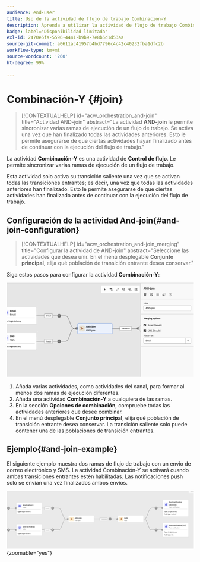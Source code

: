 ```yaml
---
audience: end-user
title: Uso de la actividad de flujo de trabajo Combinación-Y
description: Aprenda a utilizar la actividad de flujo de trabajo Combinación-Y
badge: label="Disponibilidad limitada"
exl-id: 2470e5fa-5596-4441-b9b9-7e8b5d1d53aa
source-git-commit: a0611ac41957b4bd7796c4c42c40232fba1dfc2b
workflow-type: tm+mt
source-wordcount: '260'
ht-degree: 99%

---
```


# Combinación-Y {#join}


>[!CONTEXTUALHELP]
>id="acw_orchestration_and-join"
>title="Actividad AND-join"
>abstract="La actividad **AND-join** le permite sincronizar varias ramas de ejecución de un flujo de trabajo. Se activa una vez que han finalizado todas las actividades anteriores. Esto le permite asegurarse de que ciertas actividades hayan finalizado antes de continuar con la ejecución del flujo de trabajo."

La actividad **Combinación-Y** es una actividad de **Control de flujo**. Le permite sincronizar varias ramas de ejecución de un flujo de trabajo.

Esta actividad solo activa su transición saliente una vez que se activan todas las transiciones entrantes; es decir, una vez que todas las actividades anteriores han finalizado. Esto le permite asegurarse de que ciertas actividades han finalizado antes de continuar con la ejecución del flujo de trabajo.

## Configuración de la actividad And-join{#and-join-configuration}

>[!CONTEXTUALHELP]
>id="acw_orchestration_and-join_merging"
>title="Configurar la actividad de AND-join"
>abstract="Seleccione las actividades que desea unir. En el menú desplegable **Conjunto principal**, elija qué población de transición entrante desea conservar."

Siga estos pasos para configurar la actividad **Combinación-Y**:

![](../assets/workflow-andjoin.png)

1. Añada varias actividades, como actividades del canal, para formar al menos dos ramas de ejecución diferentes.
1. Añada una actividad **Combinación-Y** a cualquiera de las ramas.
1. En la sección **Opciones de combinación**, compruebe todas las actividades anteriores que desee combinar.
1. En el menú desplegable **Conjunto principal**, elija qué población de transición entrante desea conservar. La transición saliente solo puede contener una de las poblaciones de transición entrantes.

## Ejemplo{#and-join-example}

El siguiente ejemplo muestra dos ramas de flujo de trabajo con un envío de correo electrónico y SMS. La actividad Combinación-Y se activará cuando ambas transiciones entrantes estén habilitadas. Las notificaciones push solo se envían una vez finalizados ambos envíos.

![](../assets/workflow-andjoin-example.png){zoomable=&quot;yes&quot;}

